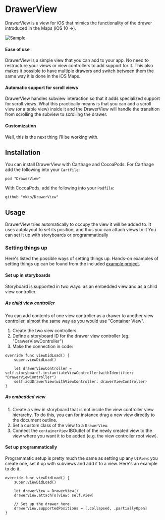 # DrawerView

DrawerView is a view for iOS that mimics the functionality of the drawer introduced in the Maps (iOS 10 →).

![Sample](Resources/sample.gif)

#### Ease of use

DrawerView is a simple view that you can add to your app. No need to restructure your views or view controllers to add support for it. This also makes it possible to have multiple drawers and switch between them the same way it is done in the iOS Maps.

#### Automatic support for scroll views

DrawerView handles subview interaction so that it adds specialized support for scroll views. What this practically means is that you can add a scroll view (or a table view) inside it and the DrawerView will handle the transition from scrolling the subview to scrolling the drawer.

#### Customization

Well, this is the next thing I'll be working with.

## Installation

You can install DrawerView with Carthage and CocoaPods. For Carthage add the following into your `Cartfile`:

```
pod "DrawerView"
```

With CocoaPods, add the following into your `Podfile`:

```
github "mkko/DrawerView"
```

## Usage

DrawerView tries automatically to occupy the view it will be added to. It uses autolayout to set its position, and thus you can attach views to it You can set it up with storyboards or programmatically

### Setting things up

Here's listed the possible ways of setting things up. Hands-on examples of setting things up can be found from the included [example project](./Example).


#### Set up in storyboards

Storyboard is supported in two ways: as an embedded view and as a child view controller.

##### As child view controller

You can add contents of one view controller as a drawer to another view controller, almost the same way as you would use "Container View".

1. Create the two view controllers.
2. Define a storyboard ID for the drawer view controller (eg. "DrawerViewController")
3. Make the connection in code:

```
override func viewDidLoad() {
    super.viewDidLoad()

    let drawerViewController = self.storyboard!.instantiateViewController(withIdentifier: "DrawerViewController")
    self.addDrawerView(withViewController: drawerViewController)
}
```

##### As embedded view

1. Create a view in storyboard that is not inside the view controller view hierarchy. To do this, you can for instance drag a new view directly to the document outline.
2. Set a custom class of the view to a `DrawerView`.
4. Connect the `containerView` IBOutlet of the newly created view to the view where you want it to be added (e.g. the view controller root view).


#### Set up programmatically

Programmatic setup is pretty much the same as setting up any `UIView`: you create one, set it up with subviews and add it to a view. Here's an example to do it.

```
override func viewDidLoad() {
    super.viewDidLoad()

    let drawerView = DrawerView()
    drawerView.attachTo(view: self.view)

	// Set up the drawer here
    drawerView.supportedPositions = [.collapsed, .partiallyOpen]
}
```

